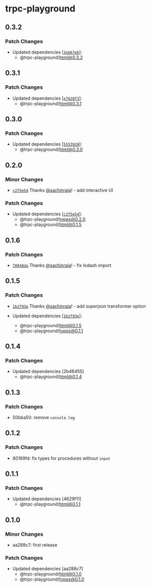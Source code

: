 # trpc-playground

## 0.3.2

### Patch Changes

- Updated dependencies [[`3eb67eb`](https://github.com/sachinraja/trpc-playground/commit/3eb67eb100e96d3f804ac34976f26888df923a37)]:
  - @trpc-playground/html@0.3.2

## 0.3.1

### Patch Changes

- Updated dependencies [[`e7620f3`](https://github.com/sachinraja/trpc-playground/commit/e7620f3238dd1ceea4264bc227a5a4217b42ea89)]:
  - @trpc-playground/html@0.3.1

## 0.3.0

### Patch Changes

- Updated dependencies [[`5553920`](https://github.com/sachinraja/trpc-playground/commit/5553920db2bd15da8249d19826a9b7a1ecf1791f)]:
  - @trpc-playground/html@0.3.0

## 0.2.0

### Minor Changes

- [`c2f5e54`](https://github.com/sachinraja/trpc-playground/commit/c2f5e543056786b10ec1ebf59f32567a102de611) Thanks [@sachinraja](https://github.com/sachinraja)! - add interactive UI

### Patch Changes

- Updated dependencies [[`c2f5e54`](https://github.com/sachinraja/trpc-playground/commit/c2f5e543056786b10ec1ebf59f32567a102de611)]:
  - @trpc-playground/types@0.2.0
  - @trpc-playground/html@0.1.5

## 0.1.6

### Patch Changes

- [`78948da`](https://github.com/sachinraja/trpc-playground/commit/78948daca6df5ad0df71900f3874e739481d0287) Thanks [@sachinraja](https://github.com/sachinraja)! - fix lodash import

## 0.1.5

### Patch Changes

- [`1b2f93e`](https://github.com/sachinraja/trpc-playground/commit/1b2f93e780c3bddbf17d09c2a8f14e74e85b3fcb) Thanks [@sachinraja](https://github.com/sachinraja)! - add superjson transformer option

- Updated dependencies [[`1b2f93e`](https://github.com/sachinraja/trpc-playground/commit/1b2f93e780c3bddbf17d09c2a8f14e74e85b3fcb)]:
  - @trpc-playground/html@0.1.5
  - @trpc-playground/types@0.1.1

## 0.1.4

### Patch Changes

- Updated dependencies [2b46455]
  - @trpc-playground/html@0.1.4

## 0.1.3

### Patch Changes

- 50bba50: remove `console.log`

## 0.1.2

### Patch Changes

- 80169fd: fix types for procedures without `input`

## 0.1.1

### Patch Changes

- Updated dependencies [4629f11]
  - @trpc-playground/html@0.1.1

## 0.1.0

### Minor Changes

- aa288c7: first release

### Patch Changes

- Updated dependencies [aa288c7]
  - @trpc-playground/html@0.1.0
  - @trpc-playground/types@0.1.0
